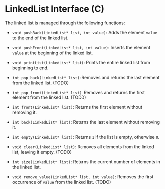 # LinkedList Interface (C)

The linked list is managed through the following functions:

- `void pushBack(LinkedList* list, int value)`: Adds the element `value` to the end of the linked list.

- `void pushFront(LinkedList* list, int value)`: Inserts the element `value` at the beginning of the linked list.

- `void printList(LinkedList* list)`: Prints the entire linked list from beginning to end.

- `int pop_back(LinkedList* list)`: Removes and returns the last element from the linked list. (TODO)

- `int pop_front(LinkedList* list)`: Removes and returns the first element from the linked list. (TODO)

- `int front(LinkedList* list)`: Returns the first element without removing it.

- `int back(LinkedList* list)`: Returns the last element without removing it.

- `int empty(LinkedList* list)`: Returns `1` if the list is empty, otherwise `0`.

- `void clear(LinkedList* list)`: Removes all elements from the linked list, leaving it empty. (TODO)

- `int size(LinkedList* list)`: Returns the current number of elements in the linked list.

- `void remove_value(LinkedList* list, int value)`: Removes the first occurrence of `value` from the linked list. (TODO)
